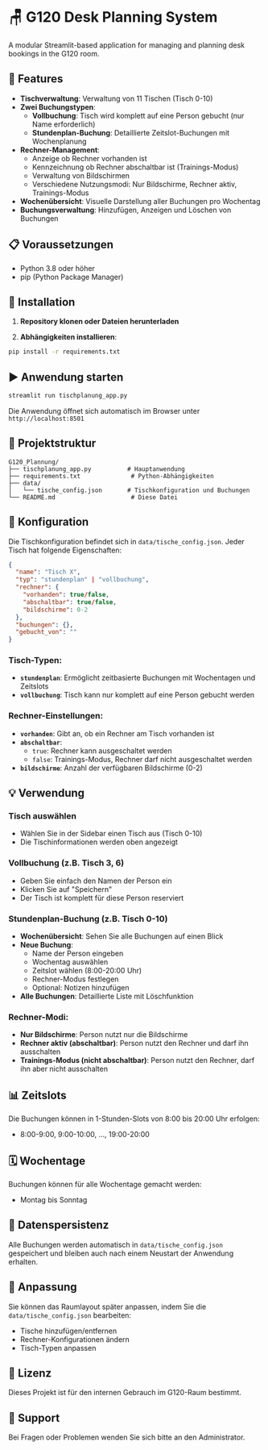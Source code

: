 # 🪑 G120 Desk Planning System

A modular Streamlit-based application for managing and planning desk bookings in the G120 room.

## 🎯 Features

- **Tischverwaltung**: Verwaltung von 11 Tischen (Tisch 0-10)
- **Zwei Buchungstypen**:
  - **Vollbuchung**: Tisch wird komplett auf eine Person gebucht (nur Name erforderlich)
  - **Stundenplan-Buchung**: Detaillierte Zeitslot-Buchungen mit Wochenplanung
- **Rechner-Management**:
  - Anzeige ob Rechner vorhanden ist
  - Kennzeichnung ob Rechner abschaltbar ist (Trainings-Modus)
  - Verwaltung von Bildschirmen
  - Verschiedene Nutzungsmodi: Nur Bildschirme, Rechner aktiv, Trainings-Modus
- **Wochenübersicht**: Visuelle Darstellung aller Buchungen pro Wochentag
- **Buchungsverwaltung**: Hinzufügen, Anzeigen und Löschen von Buchungen

## 📋 Voraussetzungen

- Python 3.8 oder höher
- pip (Python Package Manager)

## 🚀 Installation

1. **Repository klonen oder Dateien herunterladen**

2. **Abhängigkeiten installieren**:
```bash
pip install -r requirements.txt
```

## ▶️ Anwendung starten

```bash
streamlit run tischplanung_app.py
```

Die Anwendung öffnet sich automatisch im Browser unter `http://localhost:8501`

## 📁 Projektstruktur

```
G120_Plannung/
├── tischplanung_app.py          # Hauptanwendung
├── requirements.txt              # Python-Abhängigkeiten
├── data/
│   └── tische_config.json       # Tischkonfiguration und Buchungen
└── README.md                     # Diese Datei
```

## 🔧 Konfiguration

Die Tischkonfiguration befindet sich in `data/tische_config.json`. Jeder Tisch hat folgende Eigenschaften:

```json
{
  "name": "Tisch X",
  "typ": "stundenplan" | "vollbuchung",
  "rechner": {
    "vorhanden": true/false,
    "abschaltbar": true/false,
    "bildschirme": 0-2
  },
  "buchungen": {},
  "gebucht_von": ""
}
```

### Tisch-Typen:

- **`stundenplan`**: Ermöglicht zeitbasierte Buchungen mit Wochentagen und Zeitslots
- **`vollbuchung`**: Tisch kann nur komplett auf eine Person gebucht werden

### Rechner-Einstellungen:

- **`vorhanden`**: Gibt an, ob ein Rechner am Tisch vorhanden ist
- **`abschaltbar`**: 
  - `true`: Rechner kann ausgeschaltet werden
  - `false`: Trainings-Modus, Rechner darf nicht ausgeschaltet werden
- **`bildschirme`**: Anzahl der verfügbaren Bildschirme (0-2)

## 💡 Verwendung

### Tisch auswählen
- Wählen Sie in der Sidebar einen Tisch aus (Tisch 0-10)
- Die Tischinformationen werden oben angezeigt

### Vollbuchung (z.B. Tisch 3, 6)
- Geben Sie einfach den Namen der Person ein
- Klicken Sie auf "Speichern"
- Der Tisch ist komplett für diese Person reserviert

### Stundenplan-Buchung (z.B. Tisch 0-10)
- **Wochenübersicht**: Sehen Sie alle Buchungen auf einen Blick
- **Neue Buchung**: 
  - Name der Person eingeben
  - Wochentag auswählen
  - Zeitslot wählen (8:00-20:00 Uhr)
  - Rechner-Modus festlegen
  - Optional: Notizen hinzufügen
- **Alle Buchungen**: Detaillierte Liste mit Löschfunktion

### Rechner-Modi:
- **Nur Bildschirme**: Person nutzt nur die Bildschirme
- **Rechner aktiv (abschaltbar)**: Person nutzt den Rechner und darf ihn ausschalten
- **Trainings-Modus (nicht abschaltbar)**: Person nutzt den Rechner, darf ihn aber nicht ausschalten

## 📊 Zeitslots

Die Buchungen können in 1-Stunden-Slots von 8:00 bis 20:00 Uhr erfolgen:
- 8:00-9:00, 9:00-10:00, ..., 19:00-20:00

## 🗓️ Wochentage

Buchungen können für alle Wochentage gemacht werden:
- Montag bis Sonntag

## 🔄 Datenspersistenz

Alle Buchungen werden automatisch in `data/tische_config.json` gespeichert und bleiben auch nach einem Neustart der Anwendung erhalten.

## 🎨 Anpassung

Sie können das Raumlayout später anpassen, indem Sie die `data/tische_config.json` bearbeiten:
- Tische hinzufügen/entfernen
- Rechner-Konfigurationen ändern
- Tisch-Typen anpassen

## 📝 Lizenz

Dieses Projekt ist für den internen Gebrauch im G120-Raum bestimmt.

## 🤝 Support

Bei Fragen oder Problemen wenden Sie sich bitte an den Administrator.